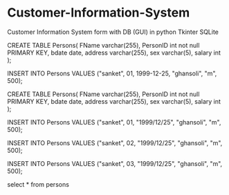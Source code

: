# Customer-Information-System
Customer Information System form with DB (GUI) in python 
Tkinter
SQLite



CREATE TABLE Persons(
    FName varchar(255),
    PersonID int not null PRIMARY KEY,
    bdate date,
    address varchar(255),
    sex varchar(5),
    salary int
);


INSERT INTO Persons
VALUES ("sanket", 01, 1999-12-25, "ghansoli", "m", 500);



CREATE TABLE Persons(
    FName varchar(255),
    PersonID int not null PRIMARY KEY,
    bdate date,
    address varchar(255),
    sex varchar(5),
    salary int
);



INSERT INTO Persons
VALUES ("sanket", 01, "1999/12/25", "ghansoli", "m", 500);


INSERT INTO Persons
VALUES ("sanket", 02, "1999/12/25", "ghansoli", "m", 500);


INSERT INTO Persons
VALUES ("sanket", 03, "1999/12/25", "ghansoli", "m", 500);


select *  from persons
